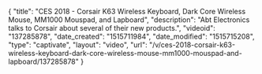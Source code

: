 {
    "title": "CES 2018 - Corsair K63 Wireless Keyboard, Dark Core Wireless Mouse, MM1000 Mouspad, and Lapboard",
    "description": "Abt Electronics talks to Corsair about several of their new products.",
    "videoid": "137285878",
    "date_created": "1515711984",
    "date_modified": "1515715208",
    "type": "captivate",
    "layout": "video",
    "url": "\/v\/ces-2018-corsair-k63-wireless-keyboard-dark-core-wireless-mouse-mm1000-mouspad-and-lapboard\/137285878"
}